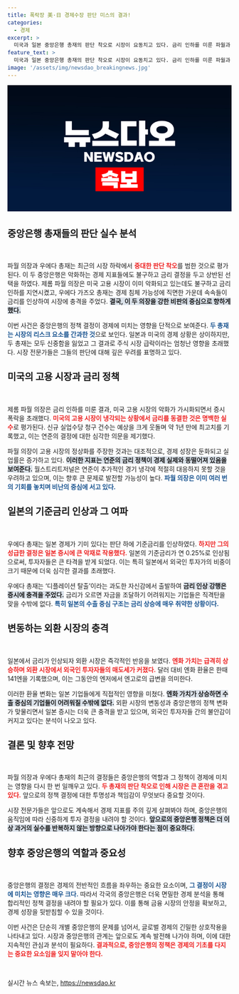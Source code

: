 ```yaml
---
title: 폭락장 美·日 경제수장 판단 미스의 결과!
categories:
  - 경제
excerpt: >
  미국과 일본 중앙은행 총재의 판단 착오로 시장이 요동치고 있다. 금리 인하를 미룬 파월과 성급한 금리 인상 결정을 내린 우에다, 그들의 실수가 증시에 불길을 지폈다!
feature_text: >
  미국과 일본 중앙은행 총재의 판단 착오로 시장이 요동치고 있다. 금리 인하를 미룬 파월과 성급한 금리 인상 결정을 내린 우에다, 그들의 실수가 증시에 불길을 지폈다!
image: '/assets/img/newsdao_breakingnews.jpg'
---
```


<p><img src="/assets/img/newsdao_breakingnews.jpg" alt="ranknews 속보" /></p>

<h2 data-ke-size="size26">중앙은행 총재들의 판단 실수 분석</h2>

<p data-ke-size="size16">&nbsp;</p>

<p>파월 의장과 우에다 총재는 최근의 시장 하락에서 <b><span style="color: #ee2323;">중대한 판단 착오</span></b>를 범한 것으로 평가된다. 이 두 중앙은행은 악화하는 경제 지표들에도 불구하고 금리 결정을 두고 상반된 선택을 하였다. 제롬 파월 의장은 미국 고용 시장이 이미 악화되고 있는데도 불구하고 금리 인하를 지연시켰고, 우에다 가즈오 총재는 경제 침체 가능성에 직면한 가운데 속속들이 금리를 인상하여 시장에 충격을 주었다. <b><span style="background-color: #21538527;">결국, 이 두 의장을 강한 비판의 중심으로 향하게 했다.</span></b> </p>

<p>이번 사건은 중앙은행의 정책 결정이 경제에 미치는 영향을 단적으로 보여준다. <b><span style="color: #1a5490;">두 총재는 시장의 리스크 요소를 간과한 것</span></b>으로 보인다. 일본과 미국의 경제 상황은 상이하지만, 두 총재는 모두 신중함을 잃었고 그 결과로 주식 시장 급락이라는 엄청난 영향을 초래했다. 시장 전문가들은 그들의 판단에 대해 깊은 우려를 표명하고 있다. </p>

<h2 data-ke-size="size26">미국의 고용 시장과 금리 정책</h2>

<p data-ke-size="size16">&nbsp;</p>

<p>제롬 파월 의장은 금리 인하를 미룬 결과, 미국 고용 시장의 악화가 가시화되면서 증시 폭락을 초래했다. <b><span style="color: #ee2323;">미국의 고용 시장이 냉각되는 상황에서 금리를 동결한 것은 명백한 실수</span></b>로 평가된다. 신규 실업수당 청구 건수는 예상을 크게 웃돌며 약 1년 만에 최고치를 기록했고, 이는 연준의 결정에 대한 심각한 의문을 제기했다. </p>

<p>파월 의장이 고용 시장의 정상화를 주장한 것과는 대조적으로, 경제 성장은 둔화되고 실업률은 증가하고 있다. <b><span style="background-color: #21538527;">이러한 지표는 연준의 금리 정책이 경제 실제와 동떨어져 있음을 보여준다.</span></b> 월스트리트저널은 연준이 추가적인 경기 냉각에 적절히 대응하지 못할 것을 우려하고 있으며, 이는 향후 큰 문제로 발전할 가능성이 높다. <b><span style="color: #1a5490;">파월 의장은 이미 여러 번의 기회를 놓치며 비난의 중심에 서고 있다.</span></b> </p>

<h2 data-ke-size="size26">일본의 기준금리 인상과 그 여파</h2>

<p data-ke-size="size16">&nbsp;</p>

<p>우에다 총재는 일본 경제가 기미 있다는 판단 하에 기준금리를 인상하였다. <b><span style="color: #ee2323;">하지만 그의 성급한 결정은 일본 증시에 큰 악재로 작용했다.</span></b> 일본의 기준금리가 연 0.25%로 인상됨으로써, 투자자들은 큰 타격을 받게 되었다. 이는 특히 일본에서 외국인 투자가의 비중이 크기 때문에 더욱 심각한 결과를 초래했다. </p>

<p>우에다 총재는 ‘디플레이션 탈출’이라는 과도한 자신감에서 출발하여 <b><span style="background-color: #21538527;">금리 인상 강행은 증시에 충격을 주었다.</span></b> 금리가 오르면 자금을 조달하기 어려워지는 기업들은 직격탄을 맞을 수밖에 없다. <b><span style="color: #1a5490;">특히 일본의 수출 중심 구조는 금리 상승에 매우 취약한 상황이다.</span></b> </p>

<h2 data-ke-size="size26">변동하는 외환 시장의 충격</h2>

<p data-ke-size="size16">&nbsp;</p>

<p>일본에서 금리가 인상되자 외환 시장은 즉각적인 반응을 보였다. <b><span style="color: #ee2323;">엔화 가치는 급격히 상승하며 외환 시장에서 외국인 투자자들의 매도세가 커졌다.</span></b> 달러 대비 엔화 환율은 한때 141엔을 기록했으며, 이는 그동안의 엔저에서 엔고로의 급변을 의미한다. </p>

<p>이러한 환율 변화는 일본 기업들에게 직접적인 영향을 미쳤다. <b><span style="background-color: #21538527;">엔화 가치가 상승하면 수출 중심의 기업들이 어려워질 수밖에 없다.</span></b> 외환 시장의 변동성과 중앙은행의 정책 변화가 맞물리면서 일본 증시는 더욱 큰 충격을 받고 있으며, 외국인 투자자들 간의 불안감이 커지고 있다는 분석이 나오고 있다. </p>

<h2 data-ke-size="size26">결론 및 향후 전망</h2>

<p data-ke-size="size16">&nbsp;</p>

<p>파월 의장과 우에다 총재의 최근의 결정들은 중앙은행의 역할과 그 정책이 경제에 미치는 영향을 다시 한 번 일깨우고 있다. <b><span style="color: #ee2323;">두 총재의 판단 착오로 인해 시장은 큰 혼란을 겪고 있다.</span></b> 앞으로의 정책 결정에 대한 투명성과 책임감이 무엇보다 중요할 것이다. </p>

<p>시장 전문가들은 앞으로도 계속해서 경제 지표를 주의 깊게 살펴봐야 하며, 중앙은행의 움직임에 따라 신중하게 투자 결정을 내려야 할 것이다. <b><span style="background-color: #21538527;">앞으로의 중앙은행 정책은 더 이상 과거의 실수를 반복하지 않는 방향으로 나아가야 한다는 점이 중요하다.</span></b> </p>

<h2 data-ke-size="size26"> 향후 중앙은행의 역할과 중요성</h2>

<p data-ke-size="size16">&nbsp;</p>

<p>중앙은행의 결정은 경제의 전반적인 흐름을 좌우하는 중요한 요소이며, <b><span style="color: #1a5490;">그 결정이 시장에 미치는 영향은 매우 크다.</span></b> 따라서 각국의 중앙은행은 더욱 면밀한 경제 분석을 통해 합리적인 정책 결정을 내려야 할 필요가 있다. 이를 통해 금융 시장의 안정을 확보하고, 경제 성장을 뒷받침할 수 있을 것이다. </p>

<p>이번 사건은 단순히 개별 중앙은행의 문제를 넘어서, 글로벌 경제의 긴밀한 상호작용을 나타내고 있다. 시장과 중앙은행의 관계는 앞으로도 계속 발전해 나가야 하며, 이에 대한 지속적인 관심과 분석이 필요하다. <b><span style="color: #ee2323;">결과적으로, 중앙은행의 정책은 경제의 기초를 다지는 중요한 요소임을 잊지 말아야 한다.</span></b> </p>

<p data-ke-size="size16">&nbsp;</p>
실시간 뉴스 속보는, <a href="https://newsdao.kr" rel="dofollow">https://newsdao.kr</a>


